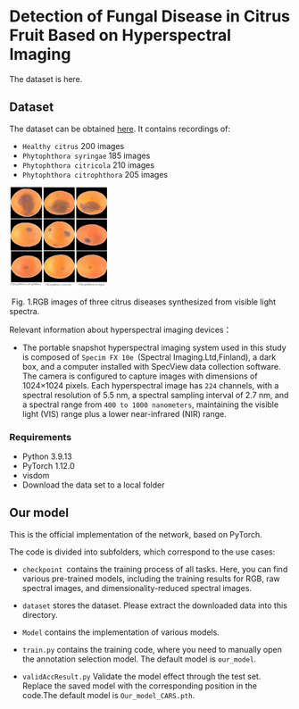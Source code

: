 # Detection of Fungal Disease in Citrus Fruit Based on Hyperspectral Imaging

The dataset is here.
## Dataset

The dataset can be obtained [here](https://pan.baidu.com/s/1M7p4nJLL18oUTuOW73DHbQ?pwd=jlhj). It contains recordings of:

- `Healthy citrus`		200 images
- `Phytophthora syringae`		185 images
- `Phytophthora citricola`		210 images
- `Phytophthora citrophthora`		205 images

<img src=".\images\image_1.png" style="zoom: 20%;" />

​						Fig. 1.RGB images of three citrus diseases synthesized from visible light spectra.



Relevant information about hyperspectral imaging devices：

- The portable snapshot hyperspectral imaging system used in this study is composed of `Specim FX 10e `(Spectral Imaging.Ltd,Finland), a dark box, and a computer installed with SpecView data collection software.  The camera is configured to capture images with dimensions of 1024×1024 pixels.  Each hyperspectral image has `224` channels, with a spectral resolution of 5.5 nm, a spectral sampling interval of 2.7 nm, and a spectral range from `400 to 1000 nanometers`, maintaining the visible light (VIS) range plus a lower near-infrared (NIR) range.

### Requirements

- Python 3.9.13
- PyTorch 1.12.0
- visdom
- Download the data set to a local folder

## Our model

This is the official implementation of the network, based on PyTorch.

The code is divided into subfolders, which correspond to the use cases:

- `checkpoint `contains the training process of all tasks. Here, you can find various pre-trained models, including the training results for RGB, raw spectral images, and dimensionality-reduced spectral images.

- `dataset` stores the dataset. Please extract the downloaded data into this directory.

- `Model`  contains the implementation of various models.

- `train.py` contains the training code, where you need to manually open the annotation selection model. The default model is `our_model`.

- `validAccResult.py` Validate the model effect through the test set. Replace the saved model with the corresponding position in the code.The default model is `Our_model_CARS.pth`.

